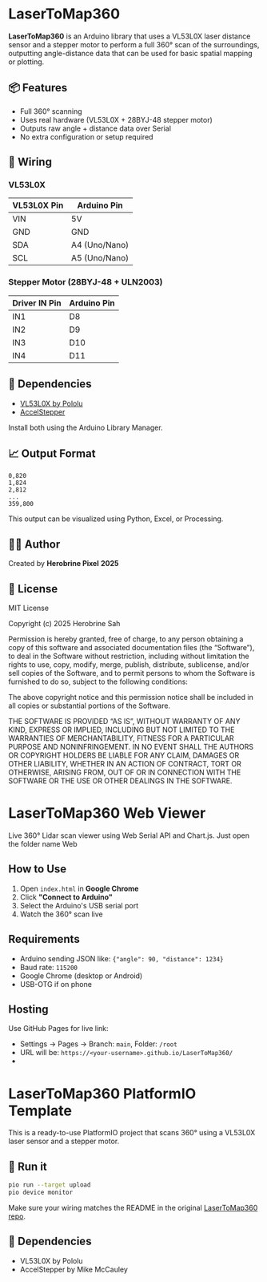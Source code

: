 # LaserToMap360

**LaserToMap360** is an Arduino library that uses a VL53L0X laser distance sensor and a stepper motor to perform a full 360° scan of the surroundings, outputting angle-distance data that can be used for basic spatial mapping or plotting.

## 📦 Features
- Full 360° scanning
- Uses real hardware (VL53L0X + 28BYJ-48 stepper motor)
- Outputs raw angle + distance data over Serial
- No extra configuration or setup required

## 🔌 Wiring

### VL53L0X
| VL53L0X Pin | Arduino Pin |
|------------|-------------|
| VIN        | 5V          |
| GND        | GND         |
| SDA        | A4 (Uno/Nano) |
| SCL        | A5 (Uno/Nano) |

### Stepper Motor (28BYJ-48 + ULN2003)
| Driver IN Pin | Arduino Pin |
|---------------|-------------|
| IN1           | D8          |
| IN2           | D9          |
| IN3           | D10         |
| IN4           | D11         |

## 📘 Dependencies
- [VL53L0X by Pololu](https://github.com/pololu/vl53l0x-arduino)
- [AccelStepper](https://www.airspayce.com/mikem/arduino/AccelStepper/)

Install both using the Arduino Library Manager.

## 📈 Output Format
```csv
0,820
1,824
2,812
...
359,800
```

This output can be visualized using Python, Excel, or Processing.

## 🧑‍💻 Author
Created by **Herobrine Pixel** 
           **2025**


## 🪪 License
MIT License

Copyright (c) 2025 Herobrine Sah

Permission is hereby granted, free of charge, to any person obtaining a copy
of this software and associated documentation files (the “Software”), to deal
in the Software without restriction, including without limitation the rights
to use, copy, modify, merge, publish, distribute, sublicense, and/or sell
copies of the Software, and to permit persons to whom the Software is
furnished to do so, subject to the following conditions:

The above copyright notice and this permission notice shall be included in all
copies or substantial portions of the Software.

THE SOFTWARE IS PROVIDED “AS IS”, WITHOUT WARRANTY OF ANY KIND, EXPRESS OR
IMPLIED, INCLUDING BUT NOT LIMITED TO THE WARRANTIES OF MERCHANTABILITY,
FITNESS FOR A PARTICULAR PURPOSE AND NONINFRINGEMENT. IN NO EVENT SHALL THE
AUTHORS OR COPYRIGHT HOLDERS BE LIABLE FOR ANY CLAIM, DAMAGES OR OTHER
LIABILITY, WHETHER IN AN ACTION OF CONTRACT, TORT OR OTHERWISE, ARISING FROM,
OUT OF OR IN CONNECTION WITH THE SOFTWARE OR THE USE OR OTHER DEALINGS IN THE
SOFTWARE.

# LaserToMap360 Web Viewer

Live 360° Lidar scan viewer using Web Serial API and Chart.js.
Just open the folder name Web

## How to Use

1. Open `index.html` in **Google Chrome**
2. Click **"Connect to Arduino"**
3. Select the Arduino's USB serial port
4. Watch the 360° scan live

## Requirements

- Arduino sending JSON like: `{"angle": 90, "distance": 1234}`
- Baud rate: `115200`
- Google Chrome (desktop or Android)
- USB-OTG if on phone

## Hosting

Use GitHub Pages for live link:

- Settings → Pages → Branch: `main`, Folder: `/root`
- URL will be: `https://<your-username>.github.io/LaserToMap360/`
- 

# LaserToMap360 PlatformIO Template

This is a ready-to-use PlatformIO project that scans 360° using a VL53L0X laser sensor and a stepper motor.

## 🧪 Run it

```bash
pio run --target upload
pio device monitor
```

Make sure your wiring matches the README in the original [LaserToMap360 repo](https://github.com/Herobrine-Pixel/LaserToMap360).

## 🔗 Dependencies
- VL53L0X by Pololu
- AccelStepper by Mike McCauley
